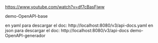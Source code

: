 https://www.youtube.com/watch?v=df7cBasFjww

demo-OpenAPI-base

en yaml
para descargar el doc: http://localhost:8080/v3/api-docs.yaml
en json
para descargar el doc: http://localhost:8080/v3/api-docs
demo-OpenAPI-generador